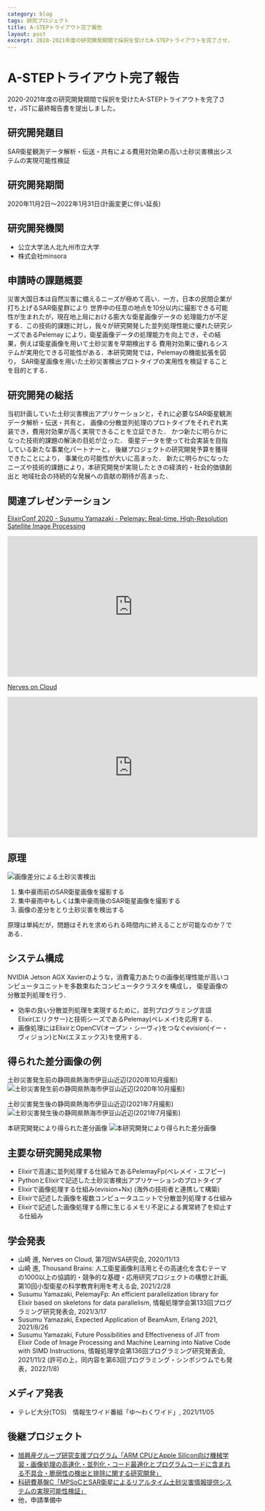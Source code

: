 ```yaml
---
category: blog
tags: 研究プロジェクト
title: A-STEPトライアウト完了報告
layout: post
excerpt: 2020-2021年度の研究開発期間で採択を受けたA-STEPトライアウトを完了させ，JSTに最終報告書を提出しました。
---
```

# A-STEPトライアウト完了報告

2020-2021年度の研究開発期間で採択を受けたA-STEPトライアウトを完了させ，JSTに最終報告書を提出しました。

## 研究開発題目

SAR衛星観測データ解析・伝送・共有による費用対効果の高い土砂災害検出システムの実現可能性検証

## 研究開発期間

2020年11月2日～2022年1月31日(計画変更に伴い延長)

## 研究開発機関

* 公立大学法人北九州市立大学
* 株式会社minsora

## 申請時の課題概要

災害大国日本は自然災害に備えるニーズが極めて高い．一方，日本の民間企業が打ち上げるSAR衛星群により
世界中の任意の地点を10分以内に撮影できる可能性が生まれたが，現在地上局における膨大な衛星画像データの
処理能力が不足する．この技術的課題に対し，我々が研究開発した並列処理性能に優れた研究シーズであるPelemay
により，衛星画像データの処理能力を向上でき，その結果，例えば衛星画像を用いて土砂災害を早期検出する
費用対効果に優れるシステムが実用化できる可能性がある．本研究開発では，Pelemayの機能拡張を図り，
SAR衛星画像を用いた土砂災害検出プロトタイプの実用性を検証することを目的とする．

## 研究開発の総括

当初計画していた土砂災害検出アプリケーションと，それに必要なSAR衛星観測データ解析・伝送・共有と，
画像の分散並列処理のプロトタイプをそれぞれ実装でき，費用対効果が高く実現できることを立証できた．
かつ新たに明らかになった技術的課題の解決の目処が立った．
衛星データを使って社会実装を目指している新たな事業化パートナーと，
後継プロジェクトの研究開発予算を獲得できたことにより，
事業化の可能性が大いに高まった．
新たに明らかになったニーズや技術的課題により，本研究開発が実現したときの経済的・社会的価値創出と
地域社会の持続的な発展への貢献の期待が高まった．

## 関連プレゼンテーション

[ElixirConf 2020 - Susumu Yamazaki - Pelemay: Real-time, High-Resolution Satellite Image Processing](https://youtu.be/9H0AsmAsxgk)

<iframe width="560" height="315" src="https://www.youtube.com/embed/9H0AsmAsxgk" title="YouTube video player" frameborder="0" allow="accelerometer; autoplay; clipboard-write; encrypted-media; gyroscope; picture-in-picture" allowfullscreen></iframe>

[Nerves on Cloud](https://youtu.be/uBnElV-PCAw)

<iframe width="560" height="315" src="https://www.youtube.com/embed/uBnElV-PCAw" title="YouTube video player" frameborder="0" allow="accelerometer; autoplay; clipboard-write; encrypted-media; gyroscope; picture-in-picture" allowfullscreen></iframe>

## 原理

![画像差分による土砂災害検出](/assets/images/satellites_support_for_flood_issues.png)

1. 集中豪雨前のSAR衛星画像を撮影する
2. 集中豪雨中もしくは集中豪雨後のSAR衛星画像を撮影する
3. 画像の差分をとり土砂災害を検出する

原理は単純だが，問題はそれを求められる時間内に終えることが可能なのか？である．

## システム構成

NVIDIA Jetson AGX Xavierのような，消費電力あたりの画像処理性能が高いコンピュータユニットを多数束ねたコンピュータクラスタを構成し，
衛星画像の分散並列処理を行う．

* 効率の良い分散並列処理を実現するために，並列プログラミング言語Elixir(エリクサー)と技術シーズであるPelemay(ペレメイ)を応用する．
* 画像処理にはElixirとOpenCV(オープン・シーヴィ)をつなぐevision(イー・ヴィジョン)とNx(エヌエックス)を使用する．

## 得られた差分画像の例

土砂災害発生前の静岡県熱海市伊豆山近辺(2020年10月撮影)
![土砂災害発生前の静岡県熱海市伊豆山近辺(2020年10月撮影)](/assets/images/20201011_zoom.jpg)

土砂災害発生後の静岡県熱海市伊豆山近辺(2021年7月撮影)
![土砂災害発生後の静岡県熱海市伊豆山近辺(2021年7月撮影)](/assets/images/20210704_zoom.jpg)

本研究開発により得られた差分画像
![本研究開発により得られた差分画像](/assets/images/20210704_zoom_diff_from_20201011_filtered.jpg)

## 主要な研究開発成果物

* Elixirで高速に並列処理する仕組みであるPelemayFp(ペレメイ・エフピー)
* PythonとElixirで記述した土砂災害検出アプリケーションのプロトタイプ
* Elixirで画像処理する仕組み(evision+Nx) (海外の技術者と連携して構築)
* Elixirで記述した画像を複数コンピュータユニットで分散並列処理する仕組み
* Elixirで記述した画像処理する際に生じるメモリ不足による異常終了を抑止する仕組み

## 学会発表

* 山崎 進, Nerves on Cloud, 第7回WSA研究会, 2020/11/13
* 山崎 進, Thousand Brains: 人工衛星画像利活用とその高速化を含むテーマの1000以上の協調的・競争的な基礎・応用研究プロジェクトの構想と計画, 第10回小型衛星の科学教育利用を考える会, 2021/2/28
* Susumu Yamazaki, PelemayFp: An efficient parallelization library for Elixir based on skeletons for data parallelism, 情報処理学会第133回プログラミング研究発表会, 2021/3/17
* Susumu Yamazaki, Expected Application of BeamAsm, Erlang 2021, 2021/8/26
* Susumu Yamazaki, Future Possibilities and Effectiveness of JIT from Elixir Code of Image Processing and Machine Learning into Native Code with SIMD Instructions, 情報処理学会第136回プログラミング研究発表会, 2021/11/2 (許可の上，同内容を第63回プログラミング・シンポジウムでも発表，2022/1/8)

## メディア発表

* テレビ大分(TOS)　情報生ワイド番組「ゆ～わくワイド」, 2021/11/05

## 後継プロジェクト

* [旭興産グループ研究支援プログラム「ARM CPUとApple Silicon向け機械学習・画像処理の高速化・並列化・コード最適化とプログラムコードに含まれる不具合・脆弱性の検出と排除に関する研究開発」](https://zacky1972.github.io/blog/2022/03/03/nx-accel.html)
* [科研費基盤C「MPSoCとSAR衛星によるリアルタイム土砂災害情報提供システムの実現可能性検証」](https://zacky1972.github.io/blog/2022/03/04/sar-data-processing-satellites.html)
* 他，申請準備中

